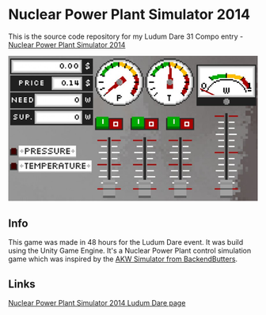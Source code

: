 # Nuclear Power Plant Simulator 2014

This is the source code repository for my Ludum Dare 31 Compo entry - [Nuclear Power Plant Simulator 2014](http://ludumdare.com/compo/ludum-dare-31/?action=preview&uid=46047)

![ScreenShot](Screenshot.jpg)

## Info

This game was made in 48 hours for the Ludum Dare event. It was build using the Unity Game Engine.
It's a Nuclear Power Plant control simulation game which was inspired by the [AKW Simulator from BackendButters](https://github.com/BackendButters/AKW-Simulator).


## Links

[Nuclear Power Plant Simulator 2014 Ludum Dare page](http://ludumdare.com/compo/ludum-dare-31/?action=preview&uid=46047)
